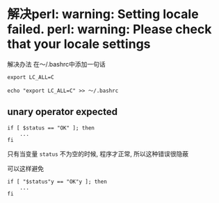 # 解决perl: warning: Setting locale failed. perl: warning: Please check that your locale settings

解决办法   在～/.bashrc中添加一句话

    export LC_ALL=C

    echo "export LC_ALL=C" >> ～/.bashrc

## unary operator expected

```shell
if [ $status == "OK" ]; then
    ...
fi
```

只有当变量 `status` 不为空的时候, 程序才正常, 所以这种错误很隐蔽

可以这样避免

```shell
if [ "$status"y == "OK"y ]; then
    ...
fi
```
